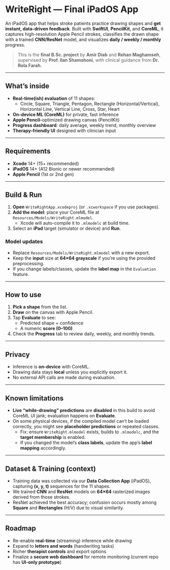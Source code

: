 # WriteRight — Final iPadOS App

An iPadOS app that helps stroke patients practice drawing shapes and **get instant, data-driven feedback**. Built with **SwiftUI**, **PencilKit**, and **CoreML**, it captures high-resolution Apple Pencil strokes, classifies the drawn shape with a trained **CNN/ResNet** model, and visualizes **daily / weekly / monthly** progress.

>  This is the **final B.Sc. project** by **Amir Diab** and **Rehan Maghamseh**, supervised by **Prof. Ilan Shamshoni**, with clinical guidance from **Dr. Rola Farah**.

---

## What’s inside

- **Real-time(ish) evaluation** of 11 shapes:
  - Circle, Square, Triangle, Pentagon, Rectangle (Horizontal/Vertical), Horizontal Line, Vertical Line, Cross, Star, Heart
- **On-device ML (CoreML)** for private, fast inference  
- **Apple Pencil**–optimized drawing canvas (PencilKit)
- **Progress dashboard**: daily average, weekly trend, monthly overview
- **Therapy-friendly UI** designed with clinician input


---

## Requirements

- **Xcode** 14+ (15+ recommended)  
- **iPadOS** 14+ (A12 Bionic or newer recommended)  
- **Apple Pencil** (1st or 2nd gen)

---

## Build & Run

1. **Open** `WriteRightApp.xcodeproj` (or `.xcworkspace` if you use packages).  
2. **Add the model**: place your CoreML file at `Resources/Models/WriteRight.mlmodel`.  
   - Xcode will auto-compile it to `.mlmodelc` at build time.  
3. Select an **iPad** target (simulator or device) and **Run**.

### Model updates
- Replace `Resources/Models/WriteRight.mlmodel` with a new export.  
- Keep the **input** size at **64×64 grayscale** if you’re using the provided preprocessing.  
- If you change labels/classes, update the **label map** in the `Evaluation` feature.

---

## How to use

1. **Pick a shape** from the list.  
2. **Draw** on the canvas with Apple Pencil.  
3. Tap **Evaluate** to see:
   - Predicted shape + confidence  
   - A numeric **score (0–100)**  
4. Check the **Progress** tab to review daily, weekly, and monthly trends.

---

##  Privacy

- Inference is **on-device** with CoreML.  
- Drawing data stays **local** unless you explicitly export it.  
- No external API calls are made during evaluation.

---

##  Known limitations

- **Live “while-drawing” predictions** are **disabled** in this build to avoid CoreML UI jank; evaluation happens on **Evaluate**.  
- On some physical devices, if the compiled model can’t be loaded correctly, you might see **placeholder predictions** or repeated classes.  
  -  Fix: ensure `WriteRight.mlmodel` exists, builds to `.mlmodelc`, and the **target membership** is enabled.  
  - If you changed the model’s **class labels**, update the app’s **label mapping** accordingly.

---

## Dataset & Training (context)

- Training data was collected via our **Data Collection App** (iPadOS), capturing **(x, y, t)** sequences for the 11 shapes.  
- We trained **CNN** and **ResNet** models on **64×64** rasterized images derived from those strokes.  
- ResNet achieved the best accuracy; confusion occurs mostly among **Square** and **Rectangles** (H/V) due to visual similarity.

---

## Roadmap

- Re-enable **real-time** (streaming) inference while drawing  
- Expand to **letters and words** (handwriting tasks)  
- Richer **therapist controls** and export options  
- Finalize a **secure web dashboard** for remote monitoring (current repo has **UI-only prototype**)



